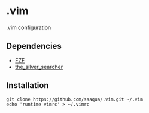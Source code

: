# .vim
.vim configuration

## Dependencies

- [FZF](https://github.com/junegunn/fzf#installation)
- [the_silver_searcher](https://github.com/ggreer/the_silver_searcher#installing)

## Installation

    git clone https://github.com/ssaqua/.vim.git ~/.vim
    echo 'runtime vimrc' > ~/.vimrc
